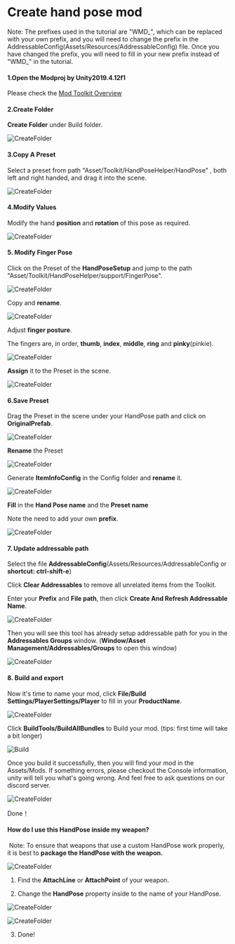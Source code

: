 # Create hand pose mod

Note: The prefixes used in the tutorial are "WMD\_", which can be replaced with your own prefix, and you will need to change the prefix in the AddressableConfig(Assets/Resources/AddressableConfig) file. Once you have changed the prefix, you will need to fill in your new prefix instead of "WMD\_" in the tutorial.

#### 1.Open the Modproj by Unity2019.4.12f1

Please check the  [Mod Toolkit Overview](../getting-started/1.modtoolkit-overview.md) 



#### 2.Create Folder

**Create Folder** under Build folder. 

![CreateFolder](8.create-hand-pose-mod/CreateFolder.png)

#### 3.Copy A Preset

Select a preset from path "Asset/Toolkit/HandPoseHelper/HandPose" , both left and right handed, and drag it into the scene.

![CreateFolder](8.create-hand-pose-mod/preset.png)



#### 4.Modify Values

Modify the hand **position** and **rotation** of this pose as required.

![CreateFolder](8.create-hand-pose-mod/SetValue.png)



#### 5. Modify Finger Pose

Click on the Preset of the **HandPoseSetup** and jump to the path "Asset/Toolkit/HandPoseHelper/support/FingerPose".

![CreateFolder](8.create-hand-pose-mod/FingerPose.png)



Copy and **rename**.

![CreateFolder](8.create-hand-pose-mod/CopyFingerPose.png)



Adjust **finger posture**. 

The fingers are, in order, **thumb**, **index**, **middle**, **ring** and **pinky**(pinkie).

![CreateFolder](8.create-hand-pose-mod/FingerData.png)



**Assign** it to the Preset in the scene.

![CreateFolder](8.create-hand-pose-mod/AssignToPreset.png)



#### 6.Save Preset

Drag the Preset in the scene under your HandPose path and click on **OriginalPrefab**.

![CreateFolder](8.create-hand-pose-mod/SavePreset.png)



**Rename** the Preset

![CreateFolder](8.create-hand-pose-mod/RenamePreset.png)



Generate **ItemInfoConfig** in the Config folder and **rename** it.

![CreateFolder](8.create-hand-pose-mod/ItemInfoConfig.png)



**Fill** in the **Hand Pose name** and the **Preset name** 

Note the need to add your own **prefix**.

![CreateFolder](8.create-hand-pose-mod/FillInfo.png)



#### 7. Update addressable path



Select the file **AddressableConfig**(Assets/Resources/AddressableConfig or **shortcut: ctrl-shift-e**)

Click **Clear Addressables** to remove all unrelated items from the Toolkit.

Enter your **Prefix** and **File path**, then click **Create And Refresh Addressable Name**.

![CreateFolder](8.create-hand-pose-mod/Addressable.png)



Then you will see this tool has already setup addressable path for you in the **Addressables Groups** window. (**Window/Asset Management/Addressables/Groups** to open this window)

![CreateFolder](8.create-hand-pose-mod/AddressableView.png)



#### 8. Build and export

Now it's time to name your mod, click **File/Build Settings/PlayerSettings/Player** to fill in your **ProductName**.

![CreateFolder](8.create-hand-pose-mod/ProjectName.png)

Click **BuildTools/BuildAllBundles** to Build your mod. (tips: first time will take a bit longer)

![Build](8.create-hand-pose-mod/Build.png)



Once you build it successfully,  then you will find your mod in the Assets/Mods. If something errors, please checkout the Console information, unity will tell you what's going wrong. And feel free to ask questions on our discord server.

![CreateFolder](8.create-hand-pose-mod/ModFile.png)

Done！



#### How do I use this HandPose inside my weapon?

​	Note: To ensure that weapons that use a custom HandPose work properly, it is best to **package the HandPose with the weapon.**

![CreateFolder](8.create-hand-pose-mod/PackTogether.png)



1. Find the **AttachLine** or **AttachPoint** of your weapon.

2. Change the **HandPose** property inside to the name of your HandPose.

  ![CreateFolder](8.create-hand-pose-mod/UseInAttachLine.png)

  ![CreateFolder](8.create-hand-pose-mod/UseInAttachPoint.png)

3. Done!
